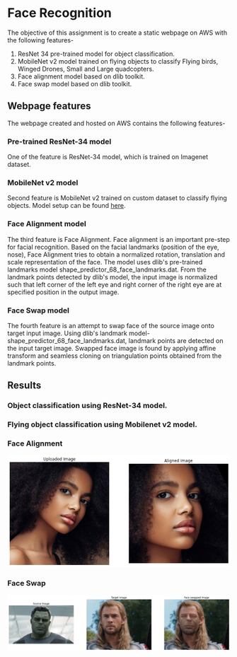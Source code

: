 # Face Recognition

The objective of this assignment is to create a static webpage on AWS with the following features-

1. ResNet 34 pre-trained model for object classification.
2. MobileNet v2 model trained on flying objects to classify Flying birds, Winged Drones, Small and Large quadcopters.
3. Face alignment model based on dlib toolkit.
4. Face swap model based on dlib toolkit.

## Webpage features

The webpage created and hosted on AWS contains the following features-

### Pre-trained ResNet-34 model

One of the feature is ResNet-34 model, which is trained on Imagenet dataset. 


### MobileNet v2 model

Second feature is MobileNet v2 trained on custom dataset to classify flying objects. Model setup can be found [here](https://github.com/akshatjaipuria/AWS-Deployment/tree/master/Drone_Mobilenet).


### Face Alignment model

The third feature is Face Alignment. Face alignment is an important pre-step for facial recognition. Based on the facial landmarks (position of the eye, nose), Face Alignment tries to obtain a normalized rotation, translation and scale representation of the face. The model uses dlib's pre-trained landmarks model shape_predictor_68_face_landmarks.dat. From the landmark points detected by dlib's model, the input image is normalized such that left corner of the left eye and right corner of the right eye are at specified position in the output image.   


### Face Swap model

The fourth feature is an attempt to swap face of the source image onto target input image. Using dlib's landmark model- shape_predictor_68_face_landmarks.dat, landmark points are detected on the input target image. Swapped face image is found by applying affine transform and seamless cloning on triangulation points obtained from the landmark points.

## Results

### Object classification using ResNet-34 model.


### Flying object classification using Mobilenet v2 model.


### Face Alignment
![](https://github.com/akshatjaipuria/AWS-Deployment/blob/master/FaceRecognition_Part1/images/facealign.jpg)

### Face Swap
![](https://github.com/akshatjaipuria/AWS-Deployment/blob/master/FaceRecognition_Part1/images/faceswap.jpg)
